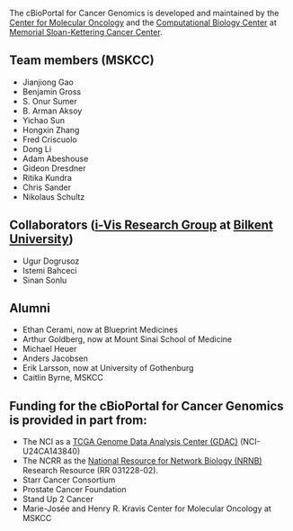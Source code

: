 The cBioPortal for Cancer Genomics is developed and maintained by the [Center for Molecular Oncology](http://www.mskcc.org/research/molecular-oncology) and the [Computational Biology Center](http://cbio.mskcc.org/) at [Memorial Sloan-Kettering Cancer Center](http://www.mskcc.org/).

## Team members (MSKCC)

 * Jianjiong Gao
 * Benjamin Gross
 * S. Onur Sumer
 * B. Arman Aksoy
 * Yichao Sun
 * Hongxin Zhang
 * Fred Criscuolo
 * Dong Li
 * Adam Abeshouse
 * Gideon Dresdner
 * Ritika Kundra
 * Chris Sander
 * Nikolaus Schultz
 
## Collaborators ([i-Vis Research Group](http://www.cs.bilkent.edu.tr/~ivis/) at [Bilkent University](http://www.bilkent.edu.tr/index.html))

 * Ugur Dogrusoz
 * Istemi Bahceci
 * Sinan Sonlu

## Alumni

 * Ethan Cerami, now at Blueprint Medicines
 * Arthur Goldberg, now at Mount Sinai School of Medicine
 * Michael Heuer
 * Anders Jacobsen
 * Erik Larsson, now at University of Gothenburg
 * Caitlin Byrne, MSKCC


## Funding for the cBioPortal for Cancer Genomics is provided in part from:

 * The NCI as a [TCGA Genome Data Analysis Center (GDAC)](http://tcga.cancer.gov/wwd/program/research_network/gdac.asp) (NCI-U24CA143840) 
 * The NCRR as the [National Resource for Network Biology (NRNB)](http://nrnb.org/) Research Resource (RR 031228-02).
 * Starr Cancer Consortium
 * Prostate Cancer Foundation
 * Stand Up 2 Cancer
 * Marie-Jos&eacute;e and Henry R. Kravis Center for Molecular Oncology at MSKCC
